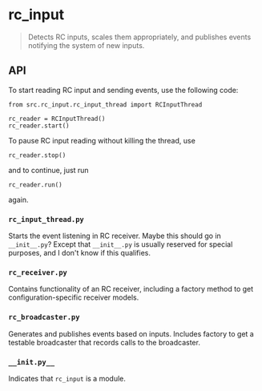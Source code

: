 # rc_input

> Detects RC inputs, scales them appropriately, and publishes events notifying the system of new inputs.

## API

To start reading RC input and sending events, use the following code:
```
from src.rc_input.rc_input_thread import RCInputThread

rc_reader = RCInputThread()
rc_reader.start()
```

To pause RC input reading without killing the thread, use
```
rc_reader.stop()
```
and to continue, just run
```
rc_reader.run()
```
again.

### `rc_input_thread.py`
Starts the event listening in RC receiver. Maybe this should go in `__init__.py`? Except that `__init__.py` is usually reserved for special purposes, and I don't know if this qualifies.

### `rc_receiver.py`
Contains functionality of an RC receiver, including a factory method to get configuration-specific receiver models.

### `rc_broadcaster.py`
Generates and publishes events based on inputs. Includes factory to get a testable broadcaster that records calls to the broadcaster.

### `__init.py__`
Indicates that `rc_input` is a module.
